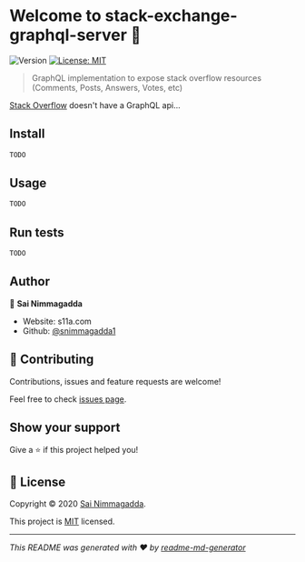 # Welcome to stack-exchange-graphql-server 👋
![Version](https://img.shields.io/badge/version-0.1.0-blue.svg?cacheSeconds=2592000)
[![License: MIT](https://img.shields.io/badge/License-MIT-yellow.svg)](LICENSE.md)

> GraphQL implementation to expose stack overflow resources (Comments, Posts, Answers, Votes, etc) 

[Stack Overflow](https://api.stackexchange.com/docs?tab=category#docs) doesn't have a GraphQL api...

## Install

```sh
TODO
```

## Usage

```sh
TODO
```

## Run tests

```sh
TODO
```

## Author

👤 **Sai Nimmagadda**

* Website: s11a.com
* Github: [@snimmagadda1](https://github.com/snimmagadda1)

## 🤝 Contributing

Contributions, issues and feature requests are welcome!

Feel free to check [issues page](https://github.com/snimmagadda1/stack-exchange-graphql/issues). 

## Show your support

Give a ⭐️ if this project helped you!


## 📝 License

Copyright © 2020 [Sai Nimmagadda](https://github.com/snimmagadda1).

This project is [MIT](LICENSE.md) licensed.

***
_This README was generated with ❤️ by [readme-md-generator](https://github.com/kefranabg/readme-md-generator)_